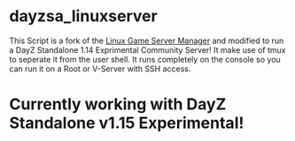 # dayzsa_linuxserver

This Script is a fork of the <a href="https://linuxgsm.com">Linux Game Server Manager</a> and modified to run a DayZ Standalone 1.14 Exprimental Community Server!
It make use of tmux to seperate it from the user shell. It runs completely on the console so you can run it on a Root or V-Server with SSH access. 


# Currently working with DayZ Standalone v1.15 Experimental!
